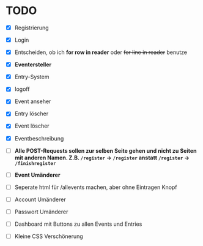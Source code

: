 # TODO

- [x] Registrierung
- [x] Login
- [x] Entscheiden, ob ich **for row in reader** oder ~~for line in reader~~ benutze
- [x] **Eventersteller**
- [x] Entry-System
- [x] logoff
- [x] Event anseher
- [x] Entry löscher
- [x] Event löscher
- [x] Eventbeschreibung
- [ ] **Alle POST-Requests sollen zur selben Seite gehen und nicht zu Seiten mit anderen Namen. Z.B. ```/register``` -> ```/register``` anstatt ```/register``` -> ```/finishregister```**
- [ ] **Event Umänderer**
- [ ] Seperate html für /allevents machen, aber ohne Eintragen Knopf
- [ ] Account Umänderer
- [ ] Passwort Umänderer
- [ ] Dashboard mit Buttons zu allen Events und Entries
- [ ] Kleine CSS Verschönerung

